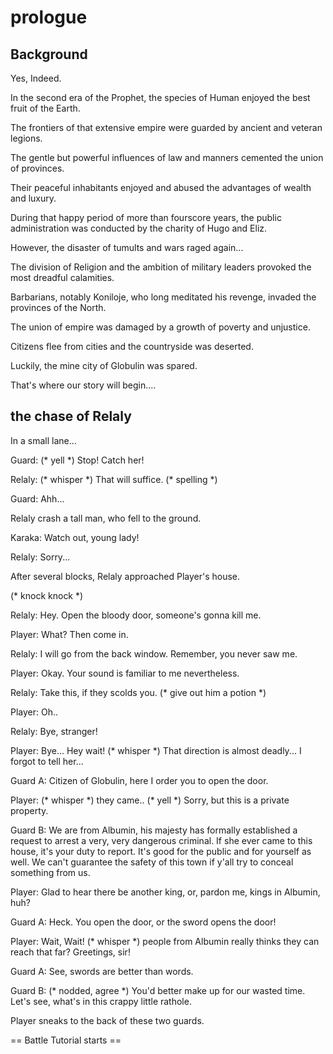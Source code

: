 # prologue

## Background

Yes, Indeed.

In the second era of the Prophet, the species of Human enjoyed the best fruit of the Earth.

The frontiers of that extensive empire were guarded by ancient and veteran legions.

The gentle but powerful influences of law and manners cemented the union of provinces.

Their peaceful inhabitants enjoyed and abused the advantages of wealth and luxury.

During that happy period of more than fourscore years, the public administration was conducted by the charity of Hugo and Eliz.

However, the disaster of tumults and wars raged again...

The division of Religion and the ambition of military leaders provoked the most dreadful calamities.

Barbarians, notably Koniloje, who long meditated his revenge, invaded the provinces of the North.

The union of empire was damaged by a growth of poverty and unjustice.

Citizens flee from cities and the countryside was deserted.

Luckily, the mine city of Globulin was spared.

That's where our story will begin....

## the chase of Relaly

In a small lane...

Guard: (* yell *) Stop! Catch her!

Relaly: (\* whisper \*) That will suffice. (\* spelling \*)

Guard: Ahh...

Relaly crash a tall man, who fell to the ground.

Karaka: Watch out, young lady!

Relaly: Sorry...

After several blocks, Relaly approached Player's house.

(\* knock knock \*)

Relaly: Hey. Open the bloody door, someone's gonna kill me.

Player: What? Then come in.

Relaly: I will go from the back window. Remember, you never saw me.

Player: Okay. Your sound is familiar to me nevertheless.

Relaly: Take this, if they scolds you. (* give out him a potion *)

Player: Oh..

Relaly: Bye, stranger!

Player: Bye... Hey wait! (\* whisper \*) That direction is almost deadly... I forgot to tell her...

Guard A: Citizen of Globulin, here I order you to open the door.

Player: (\* whisper \*) they came.. (\* yell \*) Sorry, but this is a private property.

Guard B: We are from Albumin, his majesty has formally established a request to arrest a very, very dangerous criminal. If she ever came to this house, it's your duty to report. It's good for the public and for yourself as well. We can't guarantee the safety of this town if y'all try to conceal something from us.

Player: Glad to hear there be another king, or, pardon me, kings in Albumin, huh?

Guard A: Heck. You open the door, or the sword opens the door!

Player: Wait, Wait! (\* whisper \*) people from Albumin really thinks they can reach that far? Greetings, sir!

Guard A: See, swords are better than words.

Guard B: (\* nodded, agree \*) You'd better make up for our wasted time. Let's see, what's in this crappy little rathole.

Player sneaks to the back of these two guards.

== Battle Tutorial starts ==

